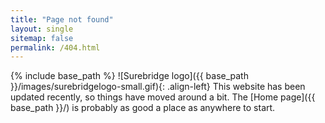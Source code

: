 ```yaml
---
title: "Page not found"
layout: single
sitemap: false
permalink: /404.html
---
```

{% include base_path %}
![Surebridge logo]({{ base_path }}/images/surebridgelogo-small.gif){: .align-left}
This website has been updated recently, so things have moved around a bit. The [Home page]({{ base_path }}/) is probably as good a place as anywhere to start.

<script type="text/javascript">
  var GOOG_FIXURL_LANG = 'en';
  var GOOG_FIXURL_SITE = '{{ site.url }}'
</script>
<script type="text/javascript"
  src="//linkhelp.clients.google.com/tbproxy/lh/wm/fixurl.js">
</script>